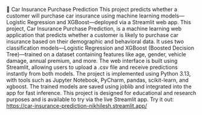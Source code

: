 🚗 Car Insurance Purchase Prediction
This project predicts whether a customer will purchase car insurance using machine learning models—Logistic Regression and XGBoost—deployed via a Streamlit web app.
This project, Car Insurance Purchase Prediction, is a machine learning web application that predicts whether a customer is likely to purchase car insurance based on their demographic and behavioral data. It uses two classification models—Logistic Regression and XGBoost (Boosted Decision Tree)—trained on a dataset containing features like age, gender, vehicle damage, annual premium, and more. The web interface is built using Streamlit, allowing users to upload a .csv file and receive predictions instantly from both models. The project is implemented using Python 3.13, with tools such as Jupyter Notebook, PyCharm, pandas, scikit-learn, and xgboost. The trained models are saved using joblib and integrated into the app for fast inference. This project is designed for educational and research purposes and is available to try via the live Streamlit app.
Try it out: https://car-insurance-prediction-nikhilesh.streamlit.app/
